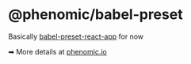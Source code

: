 # @phenomic/babel-preset

Basically [babel-preset-react-app](https://github.com/facebookincubator/create-react-app/tree/master/packages/babel-preset-react-app) for now

➡ More details at [phenomic.io](https://phenomic.io/)
